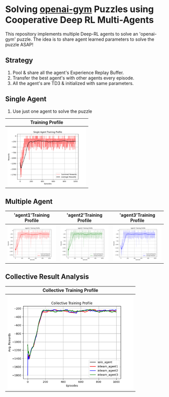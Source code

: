 # Solving [openai-gym](https://gym.openai.com/) Puzzles using Cooperative Deep RL Multi-Agents 
This repository implements multiple Deep-RL agents to solve an 'openai-gym' puzzle. The idea is to share agent learned parameters to solve the puzzle ASAP!

## Strategy
1. Pool & share all the agent's Experience Replay Buffer.
2. Transfer the best agent's with other agents every episode.
3. All the agent's are TD3 & initialized with same parameters.

## Single Agent
1. Use just one agent to solve the puzzle

|Training Profile|
|:--:|
|<img src="SingleAgentProfiling/data/Training_Profile.png" width="250">|

## Multiple Agent

|'agent1'Training Profile|'agent2'Training Profile|'agent3'Training Profile|
|:--:|:--:|:--:|
|<img src="MultiAgentProfiling/data/agent1 Training Profile.png" width="400">|<img src="MultiAgentProfiling/data/agent2 Training Profile.png" width="400">|<img src="MultiAgentProfiling/data/agent3 Training Profile.png" width="400">|

## Collective Result Analysis
|Collective Training Profile|
|:--:|
|<img src="Collective Training Profile.png" width="400">|



